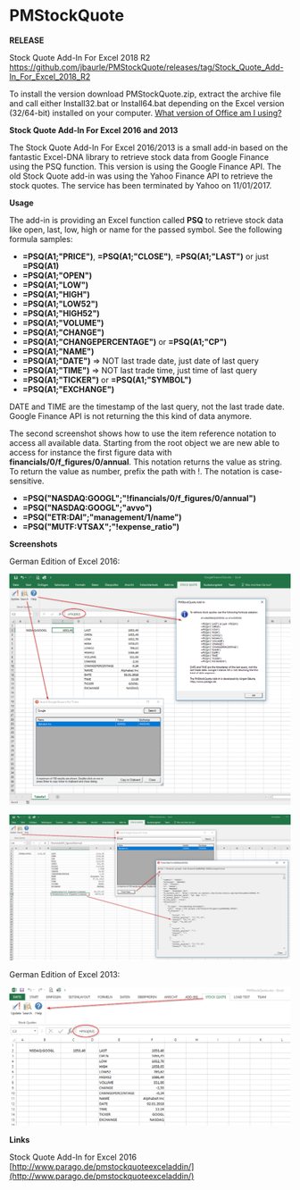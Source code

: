 # PMStockQuote

**RELEASE**

Stock Quote Add-In For Excel 2018 R2<br>
https://github.com/jbaurle/PMStockQuote/releases/tag/Stock_Quote_Add-In_For_Excel_2018_R2

To install the version download PMStockQuote.zip, extract the archive file and call either Install32.bat or Install64.bat depending on the Excel version (32/64-bit) installed on your computer. [What version of Office am I using?](https://support.office.com/en-us/article/About-Office-What-version-of-Office-am-I-using-932788b8-a3ce-44bf-bb09-e334518b8b19)

**Stock Quote Add-In For Excel 2016 and 2013**

The Stock Quote Add-In For Excel 2016/2013 is a small add-in based on the fantastic Excel-DNA library to retrieve stock data from Google Finance using the PSQ function. This version is using the Google Finance API. The old Stock Quote add-in was using the Yahoo Finance API to retrieve the stock quotes. The service has been terminated by Yahoo on 11/01/2017.

**Usage**

The add-in is providing an Excel function called **PSQ** to retrieve stock data like open, last, low, high or name for the passed symbol. See the following formula samples:

* **=PSQ(A1;"PRICE")**, **=PSQ(A1;"CLOSE")**, **=PSQ(A1;"LAST")** or just **=PSQ(A1)**
* **=PSQ(A1;"OPEN")**
* **=PSQ(A1;"LOW")**
* **=PSQ(A1;"HIGH")**
* **=PSQ(A1;"LOW52")**
* **=PSQ(A1;"HIGH52")**
* **=PSQ(A1;"VOLUME")**
* **=PSQ(A1;"CHANGE")**
* **=PSQ(A1;"CHANGEPERCENTAGE")** or **=PSQ(A1;"CP")**
* **=PSQ(A1;"NAME")**
* **=PSQ(A1;"DATE")** => NOT last trade date, just date of last query
* **=PSQ(A1;"TIME")** => NOT last trade time, just time of last query
* **=PSQ(A1;"TICKER")** or **=PSQ(A1;"SYMBOL")**
* **=PSQ(A1;"EXCHANGE")**

DATE and TIME are the timestamp of the last query, not the last trade date. Google Finance API is not returning the this kind of data anymore.

The second screenshot shows how to use the item reference notation to access all available data. Starting from the root object we are new able to access for instance the first figure data with **financials/0/f_figures/0/annual**. This notation returns the value as string. To return the value as number, prefix the path with !. The notation is case-sensitive.

* **=PSQ("NASDAQ:GOOGL";"!financials/0/f_figures/0/annual")**
* **=PSQ("NASDAQ:GOOGL";"avvo")**
* **=PSQ("ETR:DAI";"management/1/name")**
* **=PSQ("MUTF:VTSAX";"!expense_ratio")**

**Screenshots**

German Edition of Excel 2016:

![](docs/PMStockQuoteExcelAddIn2016.png)

![](docs/PMStockQuoteExcelAddIn2016TickerData.png)

German Edition of Excel 2013:

![](docs/PMStockQuoteExcelAddIn.png)

**Links**

Stock Quote Add-In for Excel 2016<br>
[http://www.parago.de/pmstockquoteexceladdin/](http://www.parago.de/pmstockquoteexceladdin/)
